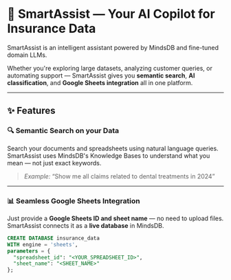 # 🤖 SmartAssist — Your AI Copilot for Insurance Data

SmartAssist is an intelligent assistant powered by MindsDB and fine-tuned domain LLMs.

Whether you're exploring large datasets, analyzing customer queries, or automating support — SmartAssist gives you **semantic search**, **AI classification**, and **Google Sheets integration** all in one platform.

---

## ✨ Features

### 🔍 Semantic Search on your Data
Search your documents and spreadsheets using natural language queries. SmartAssist uses MindsDB's Knowledge Bases to understand what you mean — not just exact keywords.

> _Example:_ “Show me all claims related to dental treatments in 2024”

---

### 📊 Seamless Google Sheets Integration
Just provide a **Google Sheets ID and sheet name** — no need to upload files. SmartAssist connects it as a **live database** in MindsDB.

```sql
CREATE DATABASE insurance_data
WITH engine = 'sheets',
parameters = {
  "spreadsheet_id": "<YOUR_SPREADSHEET_ID>",
  "sheet_name": "<SHEET_NAME>"
};
